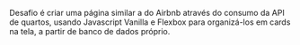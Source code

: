 Desafio é criar uma página similar a do Airbnb através do consumo da API de quartos, usando Javascript Vanilla e Flexbox para organizá-los em cards na tela, a partir de banco de dados próprio.